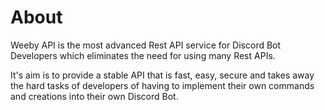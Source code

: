 # About

Weeby API is the most advanced Rest API service for Discord Bot Developers which eliminates the need for using many Rest APIs.

It's aim is to provide a stable API that is fast, easy, secure and takes away the hard tasks of developers of having to implement their own commands and creations into their own Discord Bot.